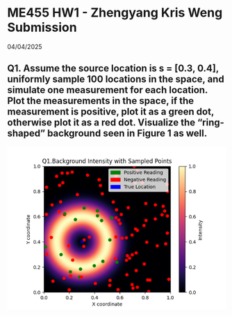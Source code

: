 # ME455 HW1 - Zhengyang Kris Weng Submission
04/04/2025

## Q1. Assume the source location is s = [0.3, 0.4], uniformly sample 100 locations in the space, and simulate one measurement for each location. Plot the measurements in the space, if the measurement is positive, plot it as a green dot, otherwise plot it as a red dot. Visualize the “ring-shaped” background seen in Figure 1 as well.   
![q1](Q1.png)
